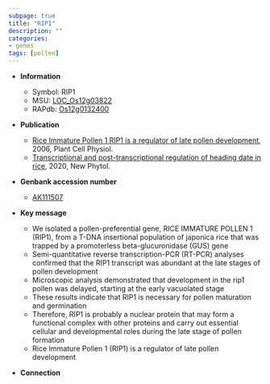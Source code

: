 ```yaml
---
subpage: true
title: "RIP1"
description: ""
categories:
- genes
tags: [pollen]
---
```


* **Information**  
    + Symbol: RIP1  
    + MSU: [LOC_Os12g03822](http://rice.plantbiology.msu.edu/cgi-bin/ORF_infopage.cgi?orf=LOC_Os12g03822)  
    + RAPdb: [Os12g0132400](http://rapdb.dna.affrc.go.jp/viewer/gbrowse_details/irgsp1?name=Os12g0132400)  

* **Publication**  
    + [Rice Immature Pollen 1 RIP1 is a regulator of late pollen development](http://www.ncbi.nlm.nih.gov/pubmed?term=Rice+Immature+Pollen+1+RIP1+is+a+regulator+of+late+pollen+development%5BTitle%5D), 2006, Plant Cell Physiol.
    + [Transcriptional and post-transcriptional regulation of heading date in rice](http://www.ncbi.nlm.nih.gov/pubmed?term=Transcriptional+and+post-transcriptional+regulation+of+heading+date+in+rice%5BTitle%5D), 2020, New Phytol.

* **Genbank accession number**  
    + [AK111507](http://www.ncbi.nlm.nih.gov/nuccore/AK111507)

* **Key message**  
    + We isolated a pollen-preferential gene, RICE IMMATURE POLLEN 1 (RIP1), from a T-DNA insertional population of japonica rice that was trapped by a promoterless beta-glucuronidase (GUS) gene
    + Semi-quantitative reverse transcription-PCR (RT-PCR) analyses confirmed that the RIP1 transcript was abundant at the late stages of pollen development
    + Microscopic analysis demonstrated that development in the rip1 pollen was delayed, starting at the early vacuolated stage
    + These results indicate that RIP1 is necessary for pollen maturation and germination
    + Therefore, RIP1 is probably a nuclear protein that may form a functional complex with other proteins and carry out essential cellular and developmental roles during the late stage of pollen formation
    + Rice Immature Pollen 1 (RIP1) is a regulator of late pollen development

* **Connection**  



